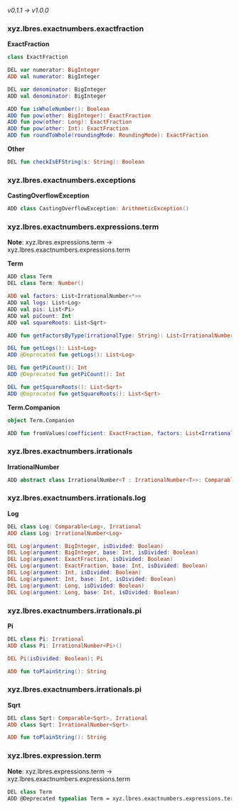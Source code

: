 *v0.1.1 → v1.0.0*

### xyz.lbres.exactnumbers.exactfraction

**ExactFraction**
```kotlin
class ExactFraction

DEL var numerator: BigInteger
ADD val numerator: BigInteger

DEL var denominator: BigInteger
ADD val denominator: BigInteger

ADD fun isWholeNumber(): Boolean
ADD fun pow(other: BigInteger): ExactFraction
ADD fun pow(other: Long): ExactFraction
ADD fun pow(other: Int): ExactFraction
ADD fun roundToWhole(roundingMode: RoundingMode): ExactFraction
```

**Other**

```kotlin
DEL fun checkIsEFString(s: String): Boolean
```

### xyz.lbres.exactnumbers.exceptions

**CastingOverflowException**
```kotlin
ADD class CastingOverflowException: ArithmeticException()
```

### xyz.lbres.exactnumbers.expressions.term

**Note**: xyz.lbres.expressions.term → xyz.lbres.exactnumbers.expressions.term

**Term**
```kotlin
ADD class Term
DEL class Term: Number()

ADD val factors: List<IrrationalNumber<*>>
ADD val logs: List<Log>
ADD val pis: List<Pi>
ADD val piCount: Int
ADD val squareRoots: List<Sqrt>

ADD fun getFactorsByType(irrationalType: String): List<IrrationalNumber<*>>

DEL fun getLogs(): List<Log>
ADD @Deprecated fun getLogs(): List<Log>

DEL fun getPiCount(): Int
ADD @Deprecated fun getPiCount(): Int

DEL fun getSquareRoots(): List<Sqrt>
ADD @Deprecated fun getSquareRoots(): List<Sqrt>
```

**Term.Companion**
```kotlin
object Term.Companion

ADD fun fromValues(coefficient: ExactFraction, factors: List<IrrationalNumber<*>>): Term
```

### xyz.lbres.exactnumbers.irrationals

**IrrationalNumber**
```kotlin
ADD abstract class IrrationalNumber<T : IrrationalNumber<T>>: Comparable<T>, Number()
```

### xyz.lbres.exactnumbers.irrationals.log

**Log**
```kotlin
DEL class Log: Comparable<Log>, Irrational
ADD class Log: IrrationalNumber<Log>

DEL Log(argument: BigInteger, isDivided: Boolean)
DEL Log(argument: BigInteger, base: Int, isDivided: Boolean)
DEL Log(argument: ExactFraction, isDivided: Boolean)
DEL Log(argument: ExactFraction, base: Int, isDivided: Boolean)
DEL Log(argument: Int, isDivided: Boolean)
DEL Log(argument: Int, base: Int, isDivided: Boolean)
DEL Log(argument: Long, isDivided: Boolean)
DEL Log(argument: Long, base: Int, isDivided: Boolean)
```

### xyz.lbres.exactnumbers.irrationals.pi

**Pi**
```kotlin
DEL class Pi: Irrational
ADD class Pi: IrrationalNumber<Pi>()

DEL Pi(isDivided: Boolean): Pi

ADD fun toPlainString(): String
```

### xyz.lbres.exactnumbers.irrationals.pi

**Sqrt**
```kotlin
DEL class Sqrt: Comparable<Sqrt>, Irrational
ADD class Sqrt: IrrationalNumber<Sqrt>

ADD fun toPlainString(): String
```

### xyz.lbres.expression.term

**Note**: xyz.lbres.expressions.term → xyz.lbres.exactnumbers.expressions.term

```kotlin
DEL class Term
ADD @Deprecated typealias Term = xyz.lbres.exactnumbers.expressions.term.Term
```
